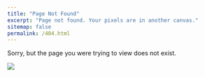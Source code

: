 ```yaml
---
title: "Page Not Found"
excerpt: "Page not found. Your pixels are in another canvas."
sitemap: false
permalink: /404.html
---
```


Sorry, but the page you were trying to view does not exist.

![](https://www.vizion.com/wp-content/smush-webp/2018/09/shutterstock_479042983.jpg.webp)
